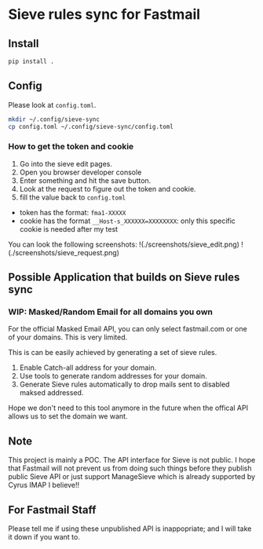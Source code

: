 # Sieve rules sync for Fastmail

## Install
```bash
pip install .
```
## Config
Please look at `config.toml`.

```bash
mkdir ~/.config/sieve-sync
cp config.toml ~/.config/sieve-sync/config.toml
```

### How to get the token and cookie
1. Go into the sieve edit pages.
2. Open you browser developer console
3. Enter something and hit the save button.
4. Look at the request to figure out the token and cookie.
5. fill the value back to `config.toml`

- token has the format: `fma1-XXXXX`
- cookie has the format `__Host-s_XXXXXX=XXXXXXXX`: only this specific cookie is needed after my test

You can look the following screenshots:
!(./screenshots/sieve_edit.png)
!(./screenshots/sieve_request.png)


## Possible Application that builds on Sieve rules sync
### WIP: Masked/Random Email for all domains you own
For the official Masked Email API, you can only select fastmail.com or one of your domains. This is very limited.

This is can be easily achieved by generating a set of sieve rules.

1. Enable Catch-all address for your domain.
2. Use tools to generate random addresses for your domain.
3. Generate Sieve rules automatically to drop mails sent to disabled maksed addressed.

Hope we don't need to this tool anymore in the future when the offical API allows us to set the domain we want.

## Note
This project is mainly a POC.
The API interface for Sieve is not public.
I hope that Fastmail will not prevent us from doing such things before they publish public Sieve API or just support ManageSieve which is already supported by Cyrus IMAP I believe!!


## For Fastmail Staff
Please tell me if using these unpublished API is inappopriate; and I will take it down if you want to.
